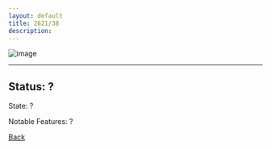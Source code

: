 ```yaml
---
layout: default
title: 2621/38
description: 
---
```

![image]()

* * *

## Status: ?

State: ?

Notable Features: ?

[Back](/./forest/bunker.html)
